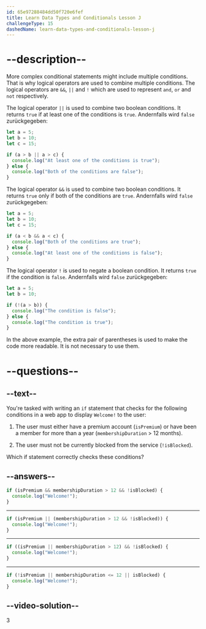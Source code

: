 ```yaml
---
id: 65e97288484dd50f720e6fef
title: Learn Data Types and Conditionals Lesson J
challengeType: 15
dashedName: learn-data-types-and-conditionals-lesson-j
---
```


# --description--

More complex conditional statements might include multiple conditions. That is why logical operators are used to combine multiple conditions. The logical operators are `&&`, `||` and `!` which are used to represent `and`, `or` and `not` respectively.

The logical operator `||` is used to combine two boolean conditions. It returns `true` if at least one of the conditions is `true`. Andernfalls wird `false` zurückgegeben:

```javascript
let a = 5;
let b = 10;
let c = 15;

if (a > b || a > c) {
  console.log("At least one of the conditions is true");
} else {
  console.log("Both of the conditions are false");
}
```

The logical operator `&&` is used to combine two boolean conditions. It returns `true` only if both of the conditions are `true`. Andernfalls wird `false` zurückgegeben:

```javascript
let a = 5;
let b = 10;
let c = 15;

if (a < b && a < c) {
  console.log("Both of the conditions are true");
} else {
  console.log("At least one of the conditions is false");
}
```

The logical operator `!` is used to negate a boolean condition. It returns `true` if the condition is `false`. Andernfalls wird `false` zurückgegeben:

```javascript
let a = 5;
let b = 10;

if (!(a > b)) {
  console.log("The condition is false");
} else {
  console.log("The condition is true");
}
```

In the above example, the extra pair of parentheses is used to make the code more readable. It is not necessary to use them.

# --questions--

## --text--

You're tasked with writing an `if` statement that checks for the following conditions in a web app to display `Welcome!` to the user:

1. The user must either have a premium account (`isPremium`) or have been a member for more than a year (`membershipDuration` > 12 months).

1. The user must not be currently blocked from the service (`!isBlocked`).

Which if statement correctly checks these conditions?

## --answers--

```javascript
if (isPremium && membershipDuration > 12 && !isBlocked) {
  console.log("Welcome!");
}
```

---

```javascript
if (isPremium || (membershipDuration > 12 && !isBlocked)) {
  console.log("Welcome!");
}
```

---

```javascript
if ((isPremium || membershipDuration > 12) && !isBlocked) {
  console.log("Welcome!");
}
```

---

```javascript
if (!isPremium || membershipDuration <= 12 || isBlocked) {
  console.log("Welcome!");
}
```

## --video-solution--

3
